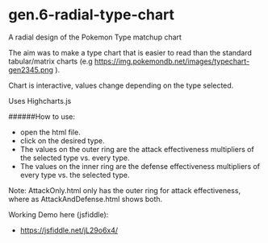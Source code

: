 # gen.6-radial-type-chart
A radial design of the Pokemon Type matchup chart


The aim was to make a type chart that is easier to read than the standard tabular/matrix charts (e.g  https://img.pokemondb.net/images/typechart-gen2345.png ).

Chart is interactive, values change depending on the type selected.

Uses Highcharts.js 


######How to use:
- open the html file.
- click on the desired type.
- The values on the outer ring are the attack effectiveness multipliers of the selected type vs. every type.
- The values on the inner ring are the defense effectiveness multipliers of every type vs. the selected type.

Note: AttackOnly.html only has the outer ring for attack effectiveness, where as AttackAndDefense.html shows both.

Working Demo here (jsfiddle):
- https://jsfiddle.net/jL29o6x4/
